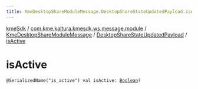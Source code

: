 ```yaml
---
title: KmeDesktopShareModuleMessage.DesktopShareStateUpdatedPayload.isActive - kmeSdk
---
```


[kmeSdk](../../../index.html) / [com.kme.kaltura.kmesdk.ws.message.module](../../index.html) / [KmeDesktopShareModuleMessage](../index.html) / [DesktopShareStateUpdatedPayload](index.html) / [isActive](./is-active.html)

# isActive

`@SerializedName("is_active") val isActive: `[`Boolean`](https://kotlinlang.org/api/latest/jvm/stdlib/kotlin/-boolean/index.html)`?`